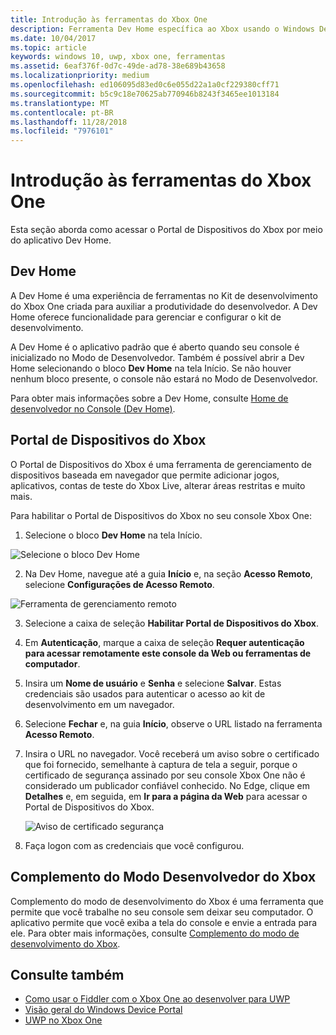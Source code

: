 ```yaml
---
title: Introdução às ferramentas do Xbox One
description: Ferramenta Dev Home específica ao Xbox usando o Windows Device Portal.
ms.date: 10/04/2017
ms.topic: article
keywords: windows 10, uwp, xbox one, ferramentas
ms.assetid: 6eaf376f-0d7c-49de-ad78-38e689b43658
ms.localizationpriority: medium
ms.openlocfilehash: ed106095d83ed0c6e055d22a1a0cf229380cff71
ms.sourcegitcommit: b5c9c18e70625ab770946b8243f3465ee1013184
ms.translationtype: MT
ms.contentlocale: pt-BR
ms.lasthandoff: 11/28/2018
ms.locfileid: "7976101"
---
```

# <a name="introduction-to-xbox-one-tools"></a>Introdução às ferramentas do Xbox One

Esta seção aborda como acessar o Portal de Dispositivos do Xbox por meio do aplicativo Dev Home.

## <a name="dev-home"></a>Dev Home

A Dev Home é uma experiência de ferramentas no Kit de desenvolvimento do Xbox One criada para auxiliar a produtividade do desenvolvedor. A Dev Home oferece funcionalidade para gerenciar e configurar o kit de desenvolvimento.

A Dev Home é o aplicativo padrão que é aberto quando seu console é inicializado no Modo de Desenvolvedor. Também é possível abrir a Dev Home selecionando o bloco **Dev Home** na tela Início. Se não houver nenhum bloco presente, o console não estará no Modo de Desenvolvedor.

Para obter mais informações sobre a Dev Home, consulte [Home de desenvolvedor no Console (Dev Home)](dev-home.md).

## <a name="xbox-device-portal"></a>Portal de Dispositivos do Xbox
O Portal de Dispositivos do Xbox é uma ferramenta de gerenciamento de dispositivos baseada em navegador que permite adicionar jogos, aplicativos, contas de teste do Xbox Live, alterar áreas restritas e muito mais.

Para habilitar o Portal de Dispositivos do Xbox no seu console Xbox One:

1. Selecione o bloco **Dev Home** na tela Início.

  ![Selecione o bloco Dev Home](images/introduction-to-xbox-one-tools-1.png)

2. Na Dev Home, navegue até a guia **Início** e, na seção **Acesso Remoto**, selecione **Configurações de Acesso Remoto**.

  ![Ferramenta de gerenciamento remoto](images/introduction-to-xbox-one-tools-2.png)

3. Selecione a caixa de seleção **Habilitar Portal de Dispositivos do Xbox**.

4. Em **Autenticação**, marque a caixa de seleção **Requer autenticação para acessar remotamente este console da Web ou ferramentas de computador**.

5. Insira um **Nome de usuário** e __Senha__ e selecione **Salvar**. Estas credenciais são usados para autenticar o acesso ao kit de desenvolvimento em um navegador.

6. Selecione **Fechar** e, na guia **Início**, observe o URL listado na ferramenta **Acesso Remoto**.

7. Insira o URL no navegador. Você receberá um aviso sobre o certificado que foi fornecido, semelhante à captura de tela a seguir, porque o certificado de segurança assinado por seu console Xbox One não é considerado um publicador confiável conhecido. No Edge, clique em **Detalhes** e, em seguida, em **Ir para a página da Web** para acessar o Portal de Dispositivos do Xbox.

    ![Aviso de certificado segurança](images/introduction-to-xbox-one-tools-3.png)

8. Faça logon com as credenciais que você configurou.

## <a name="xbox-dev-mode-companion"></a>Complemento do Modo Desenvolvedor do Xbox
Complemento do modo de desenvolvimento do Xbox é uma ferramenta que permite que você trabalhe no seu console sem deixar seu computador. O aplicativo permite que você exiba a tela do console e envie a entrada para ele. Para obter mais informações, consulte [Complemento do modo de desenvolvimento do Xbox](xbox-dev-mode-companion.md).

## <a name="see-also"></a>Consulte também
- [Como usar o Fiddler com o Xbox One ao desenvolver para UWP](uwp-fiddler.md)
- [Visão geral do Windows Device Portal](../debug-test-perf/device-portal.md)
- [UWP no Xbox One](index.md)